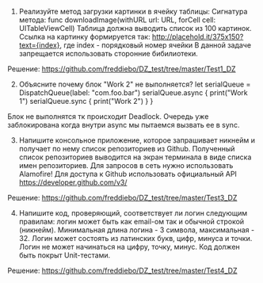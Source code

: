 1. Реализуйте метод загрузки картинки в ячейку таблицы:
Сигнатура метода: func downloadImage(withURL url: URL, forCell cell: UITableViewCell)
Таблица должна выводить список из 100 картинок. Ссылка на картинку формируется так: ​​http://placehold.it/375x150?text={index}, где index - порядковый номер ячейки
В данной задаче запрещается использовать сторонние бибилиотеки.

Решение: https://github.com/freddiebo/DZ_test/tree/master/Test1_DZ



2. Объясните почему блок "Work 2" не выполняется?
let serialQueue = DispatchQueue(label: "com.foo.bar") 
serialQueue.async {
  print("Work 1") 
  serialQueue.sync {
    print("Work 2") 
   }
}

Блок не выполнятся тк происходит Deadlock. Очередь уже заблокирована когда внутри async мы пытаемся вызвать ее в sync.

3. Напишите консольное приложение, которое запрашивает никнейм и получает по нему список репозиториев из Github.
Полученный список репозиториев выводится на экран терминала в виде списка имен репозиториев.
Для запросов в сеть нужно использовать Alamofire!
Для доступа к Github использовать официальный API​​https://developer.github.com/v3/

Решение: https://github.com/freddiebo/DZ_test/tree/master/Test3_DZ

4. Напишите код, проверяющий, соответствует ли логин следующим правилам: логин может быть как email-ом так и обычной строкой (никнейм). Минимальная длина логина - 3 символа, максимальная - 32. Логин может состоять из латинских букв, цифр, минуса и точки. Логин не может начинаться на цифру, точку, минус. Код должен быть покрыт Unit-тестами.

Решение: https://github.com/freddiebo/DZ_test/tree/master/Test4_DZ
